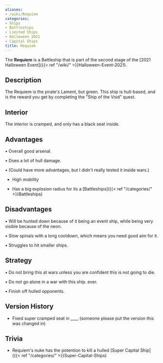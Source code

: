 ```yaml
---
aliases:
- /wiki/Requiem
categories:
- Ships
- Battleships
- Limited Ships
- Halloween 2021
- Capital Ships
title: Requiem
---
```


The **Requiem** is a Battleship that is part of the second stage of the [2021 Halloween Event]({{< ref "/wiki/" >}}Halloween-Event-2021). 

## Description

The Requiem is the pirate's Lament, but green. This ship is hull-based, and is the reward you get by completing the "Ship of the Void" quest.

## Interior

The interior is cramped, and only has a black seat inside.

## Advantages

• Overall good arsenal.

• Does a lot of hull damage.

• (Could have more advantages, but I didn't really tested it inside wars.)

- High mobility

<!-- -->

- Has a big explosion radius for its a [Battleships]({{< ref "/categories/" >}}Battleships)

## Disadvantages

• Will be hunted down because of it being an event ship, while being very visible because of the neon.

• Slow spinals with a long cooldown, which means you need good aim for it.

• Struggles to hit smaller ships.

## Strategy

• Do not bring this at wars unless you are confident this is not going to die.

• Do not go alone in a war with this ship. ever.

• Finish off hulled opponents.

## Version History 

- Fixed super cramped seat in ____ (someone please put the version this was changed in)

## Trivia

- Requiem's nuke has the potention to kill a hulled [Super Capital Ship]({{< ref "/categories/" >}}Super-Capital-Ships)